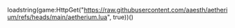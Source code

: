 loadstring(game:HttpGet("https://raw.githubusercontent.com/aaesth/aetherium/refs/heads/main/aetherium.lua", true))()
